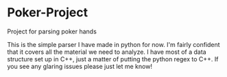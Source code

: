 # Poker-Project
Project for parsing poker hands

This is the simple parser I have made in python for now. I'm fairly confident that it covers all the material we need to analyze. 
I have most of a data structure set up in C++, just a matter of putting the python regex to C++. If you see any glaring issues please just let me know!
